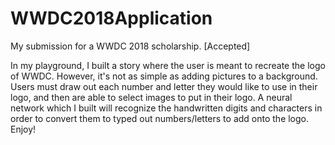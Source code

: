 # WWDC2018Application
My submission for a WWDC 2018 scholarship. [Accepted]

In my playground, I built a story where the user is meant to recreate the logo of WWDC. However, it's not as simple as adding pictures to a background. Users must draw out each number and letter they would like to use in their logo, and then are able to select images to put in their logo. A neural network which I built will recognize the handwritten digits and characters in order to convert them to typed out numbers/letters to add onto the logo. Enjoy!
